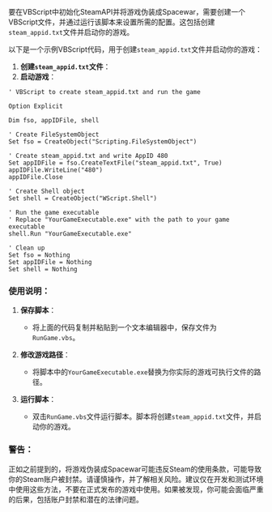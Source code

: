 要在VBScript中初始化SteamAPI并将游戏伪装成Spacewar，需要创建一个VBScript文件，并通过运行该脚本来设置所需的配置。这包括创建`steam_appid.txt`文件并启动你的游戏。

以下是一个示例VBScript代码，用于创建`steam_appid.txt`文件并启动你的游戏：

1. **创建`steam_appid.txt`文件**：
2. **启动游戏**：

```vbscript
' VBScript to create steam_appid.txt and run the game

Option Explicit

Dim fso, appIDFile, shell

' Create FileSystemObject
Set fso = CreateObject("Scripting.FileSystemObject")

' Create steam_appid.txt and write AppID 480
Set appIDFile = fso.CreateTextFile("steam_appid.txt", True)
appIDFile.WriteLine("480")
appIDFile.Close

' Create Shell object
Set shell = CreateObject("WScript.Shell")

' Run the game executable
' Replace "YourGameExecutable.exe" with the path to your game executable
shell.Run "YourGameExecutable.exe"

' Clean up
Set fso = Nothing
Set appIDFile = Nothing
Set shell = Nothing
```

### 使用说明：

1. **保存脚本**：
   - 将上面的代码复制并粘贴到一个文本编辑器中，保存文件为`RunGame.vbs`。

2. **修改游戏路径**：
   - 将脚本中的`YourGameExecutable.exe`替换为你实际的游戏可执行文件的路径。

3. **运行脚本**：
   - 双击`RunGame.vbs`文件运行脚本。脚本将创建`steam_appid.txt`文件，并启动你的游戏。

### 警告：

正如之前提到的，将游戏伪装成Spacewar可能违反Steam的使用条款，可能导致你的Steam账户被封禁。请谨慎操作，并了解相关风险。建议仅在开发和测试环境中使用这些方法，不要在正式发布的游戏中使用。如果被发现，你可能会面临严重的后果，包括账户封禁和潜在的法律问题。